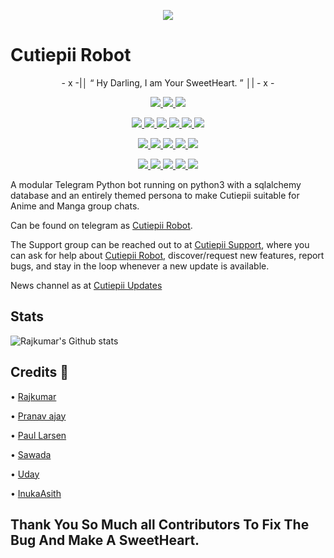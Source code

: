 <p align="center">
  <img src="https://telegra.ph/file/81639a23e23e260a102e4.png">
</p>

# Cutiepii Robot

<p align="center">
- x -|│  “	Hy Darling, I am Your SweetHeart. ”  │| - x -
</p>

<p align="center">
<a href="https://app.codacy.com/gh/Rajkumar-27/CutiepiiRobot?utm_source=github.com&utm_medium=referral&utm_content=AnimeKaizoku/Cutiepii-Robot&utm_campaign=Badge_Grade_Settings" alt="Codacy Badge">
<img src="https://api.codacy.com/project/badge/Grade/6141417ceaf84545bab6bd671503df51" /> </a>
<a href="https://github.com/Rajkumar-27/CutiepiiRobot" alt="Libraries.io dependency status for GitHub repo"> <img src="https://img.shields.io/librariesio/github/animekaizoku/Cutiepii-Robot" /> </a>
<a href="http://hits.dwyl.com/animekaizoku/CutiepiiRobot" alt="HitCount"> <img src="http://hits.dwyl.com/animekaizoku/Cutiepii-Robot.svg" /> </a>
</p>
<p align="center">
<a href="https://github.com/Rajkumar-27/CutiepiiRobot" alt="GitHub closed issues"> <img src="https://img.shields.io/github/issues-closed-raw/animekaizoku/Cutiepii-Robot?style=flat&logo=github&color=success" /> </a>
<a href="https://github.com/Rajkumar-27/CutiepiiRobot" alt="GitHub commit activity"> <img src="https://img.shields.io/github/commit-activity/m/animekaizoku/Cutiepii-Robot" /> </a>
<a href="https://github.com/Rajkumar-27/CutiepiiRobot/graphs/contributors" alt="GitHub contributors"> <img src="https://img.shields.io/github/contributors/animekaizoku/Cutiepii-Robot?style=flat&logo=github" /> </a>
<a href="https://github.com/Rajkumar-27/CutiepiiRobot/network/members" alt="GitHub forks"> <img src="https://img.shields.io/github/forks/AnimeKaizoku/Cutiepii-Robot?label=Forks&logo=github" /> </a>
<a href="https://github.com/Rajkumar-27/CutiepiiRobot" alt="GitHub closed pull requests"> <img src="https://img.shields.io/github/issues-pr-closed-raw/animekaizoku/Cutiepii-Robot?color=success" /> </a>
<a href="https://github.com/Rajkumar-27/CutiepiiRobot" alt="GitHub issues"> <img src="https://img.shields.io/github/issues-raw/animekaizoku/Cutiepii-Robot?style=flat&logo=github&color=yellow" /> </a>
</p>
<p align="center">
<a href="https://github.com/Rajkumar-27/CutiepiiRobot" alt="GitHub release (latest by date including pre-releases)"> <img src="https://img.shields.io/github/v/release/animekaizoku/Cutiepii-Robot?include_prereleases?style=flat&logo=github" /> </a>
<a href="https://www.python.org/" alt="made-with-python"> <img src="https://img.shields.io/badge/Made%20with-Python-1f425f.svg?style=flat&logo=python&color=blue" /> </a>
<a href="https://github.com/Rajkumar-27/CutiepiiRobot" alt="Docker!"> <img src="https://aleen42.github.io/badges/src/docker.svg" /> </a>
<a href="https://github.com/Rajkumar-27/CutiepiiRobot" alt="GitHub repo size"> <img src="https://img.shields.io/github/repo-size/animekaizoku/Cutiepii-Robot" /> </a>
<a href="https://github.com/Rajkumar-27/CutiepiiRobot/blob/master/LICENSE" alt="GPLv3 license"> <img src="https://img.shields.io/badge/License-GPLv3-blue.svg" /> </a>
</p>
<p align="center">
<a href="http://ko-fi.com/Rajkumar" alt="Donate!"> <img src="https://aleen42.github.io/badges/src/paypal.svg" /> </a>
<a href="https://t.me/Black_Knights_Union" alt="Telegram!"> <img src="https://aleen42.github.io/badges/src/telegram.svg" /> </a>
<a href="" alt="Yuki"> <img src="https://img.shields.io/badge/Built%20by-Yuki-blue" /> </a>
<a href="https://github.com/Rajkumar-27/CutiepiiRobot/graphs/commit-activity" alt="Maintenance"> <img src="https://img.shields.io/badge/Maintained%3F-yes-green.svg" /> </a>
<a href="https://makeapullrequest.com" alt="PRs Welcome"> <img src="https://img.shields.io/badge/PRs-welcome-brightgreen.svg?style=flat-square" /> </a>
</p>



A modular Telegram Python bot running on python3 with a sqlalchemy database and an entirely themed persona to make Cutiepii suitable for Anime and Manga group chats. 

Can be found on telegram as [Cutiepii Robot](https://t.me/Cutiepii_Robot).

The Support group can be reached out to at [Cutiepii Support](https://t.me/Cutiepii_Support), where you can ask for help about [Cutiepii Robot](https://t.me/Cutiepii_Robot), discover/request new features, report bugs, and stay in the loop whenever a new update is available. 

News channel as at [Cutiepii Updates](https://t.me/Cutiepii_Updates) 


## Stats
![Rajkumar's Github stats](https://github-readme-stats.vercel.app/api?username=Rajkumar-27&show_icons=true&theme=tokyonight)

## Credits 📍

• [Rajkumar](https://github.com/Rajkumar-27) 

• [Pranav ⁪⁬⁮⁮⁮⁮ajay](https://github.com/Red-Aura) 

• [Paul Larsen](https://github.com/PaulSonOfLars) 

• [Sawada](https://github.com/TsunayoshiSawada)

• [Uday](https://github.com/Uday0011) 

• [InukaAsith](https://github.com/InukaAsith) 

## Thank You So Much all Contributors To Fix The Bug And Make A SweetHeart.
